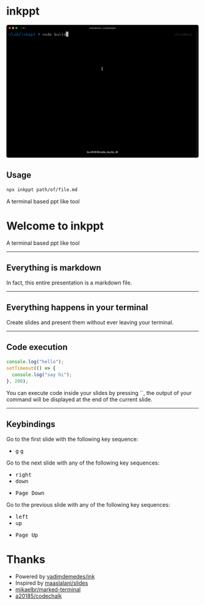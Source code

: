 # inkppt

![hello](./docs/hello.gif)

## Usage

```bash
npx inkppt path/of/file.md
```

A terminal based ppt like tool

# Welcome to inkppt

A terminal based ppt like tool

---

## Everything is markdown

In fact, this entire presentation is a markdown file.

---

## Everything happens in your terminal

Create slides and present them without ever leaving your terminal.

---

## Code execution

```js
console.log("hello");
setTimeout(() => {
  console.log("say hi");
}, 200);
```

You can execute code inside your slides by pressing \`<C-e>\`,
the output of your command will be displayed at the end of the current slide.

---

## Keybindings

Go to the first slide with the following key sequence:
* <kbd>g</kbd> <kbd>g</kbd>

Go to the next slide with any of the following key sequences:
<!-- * <kbd>space</kbd> -->
* <kbd>right</kbd>
* <kbd>down</kbd>
<!-- * <kbd>enter</kbd> -->
<!-- * <kbd>n</kbd> -->
<!-- * <kbd>j</kbd> -->
<!-- * <kbd>l</kbd> -->
* <kbd>Page Down</kbd>
<!-- * number + any of the above (go forward n slides) -->

Go to the previous slide with any of the following key sequences:
* <kbd>left</kbd>
* <kbd>up</kbd>
<!-- * <kbd>p</kbd> -->
<!-- * <kbd>h</kbd> -->
<!-- * <kbd>k</kbd> -->
<!-- * <kbd>N</kbd> -->
* <kbd>Page Up</kbd>
<!-- * number + any of the above (go back n slides) -->


# Thanks
- Powered by [vadimdemedes/ink](https://github.com/vadimdemedes/ink)
- Inspired by [maaslalani/slides](https://github.com/maaslalani/slides)
- [mikaelbr/marked-terminal](https://github.com/mikaelbr/marked-terminal)
- [a20185/codechalk](https://github.com/a20185/codechalk)

